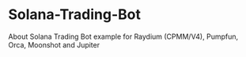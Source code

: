 # Solana-Trading-Bot
About Solana Trading Bot example for Raydium (CPMM/V4), Pumpfun, Orca, Moonshot and Jupiter
